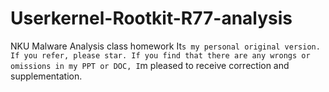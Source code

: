 # Userkernel-Rootkit-R77-analysis
NKU Malware Analysis class homework
It`s my personal original version. If you refer, please star. If you find that there are any wrongs or omissions in my PPT or DOC, I`m pleased to receive correction and supplementation.
